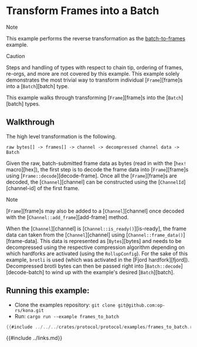# Transform Frames into a Batch

> [!NOTE]
>
> This example performs the reverse transformation as the [batch-to-frames][batch-to-frames] example.

> [!CAUTION]
>
> Steps and handling of types with respect to chain tip, ordering of frames, re-orgs, and
> more are not covered by this example. This example solely demonstrates the most trivial
> way to transform individual [`Frame`][frame]s into a [`Batch`][batch] type.

This example walks through transforming [`Frame`][frame]s into the [`Batch`][batch] types.

## Walkthrough

The high level transformation is the following.

```
raw bytes[] -> frames[] -> channel -> decompressed channel data -> Batch
```

Given the raw, batch-submitted frame data as bytes (read in with the [`hex!` macro][hex]),
the first step is to decode the frame data into [`Frame`][frame]s using
[`Frame::decode`][decode-frame]. Once all the [`Frame`][frame]s are decoded,
the [`Channel`][channel] can be constructed using the [`ChannelId`][channel-id]
of the first frame.

> [!Note]
>
> [`Frame`][frame]s may also be added to a [`Channel`][channel]
> once decoded with the [`Channel::add_frame`][add-frame] method.

When the [`Channel`][channel] is [`Channel::is_ready()`][is-ready],
the frame data can taken from the [`Channel`][channel] using
[`Channel::frame_data()`][frame-data]. This data is represented as [`Bytes`][bytes]
and needs to be decompressed using the respective compression algorithm depending on
which hardforks are activated (using the `RollupConfig`). For the sake of this example,
`brotli` is used (which was activated in the [Fjord hardfork][fjord]). Decompressed
brotli bytes can then be passed right into [`Batch::decode`][decode-batch]
to wind up with the example's desired [`Batch`][batch].


## Running this example:

- Clone the examples repository: `git clone git@github.com:op-rs/kona.git`
- Run: `cargo run --example frames_to_batch`

```rust
{{#include ../../../crates/protocol/protocol/examples/frames_to_batch.rs}}
```

<!-- Links -->

[batch-to-frames]: ./batch-to-frames.md

{{#include ../links.md}}
